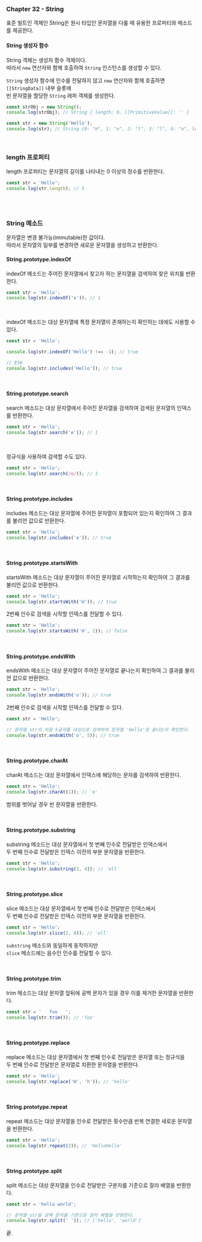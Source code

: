 ### Chapter 32 - String

표준 빌트인 객체인 String은 원시 타입인 문자열을 다룰 때 유용한 프로퍼티와 메소드를 제공한다.

#### String 생성자 함수
String 객체는 생성자 함수 객체이다.  
따라서 `new` 연산자와 함께 호출하여 `String` 인스턴스를 생성할 수 있다.

`String` 생성자 함수에 인수를 전달하지 않고 `new` 연산자와 함께 호출하면 `[[StringData]]` 내부 슬롯에  
빈 문자열을 할당한 `String` 래퍼 객체를 생성한다.

``` js
const strObj = new String();
console.log(strObj); // String { length: 0, [[PrimitiveValue]]: '' }

const str = new String('Hello');
console.log(str); // String {0: "H", 1: "e", 2: "l", 3: "l", 4: "o", length: 5, [[PrimitiveValue]]: "Hello"}
```

<br>

### length 프로퍼티

length 프로퍼티는 문자열의 길이를 나타내는 0 이상의 정수를 반환한다.

``` js
const str = 'Hello';
console.log(str.length); // 5
```

<br><br>

### String 메소드

문자열은 변경 불가능(immutable)한 값이다.  
따라서 문자열의 일부를 변경하면 새로운 문자열을 생성하고 반환한다.

#### String.prototype.indexOf

indexOf 메소드는 주어진 문자열에서 찾고자 하는 문자열을 검색하여 찾은 위치를 반환한다.  

``` js
const str = 'Hello';
console.log(str.indexOf('e')); // 1
```

<br>

indexOf 메소드는 대상 문자열에 특정 문자열이 존재하는지 확인하는 데에도 사용할 수 있다.

``` js
const str = 'Hello';

console.log(str.indexOf('Hello') !== -1); // true

// ES6
console.log(str.includes('Hello')); // true
```

<br>

#### String.prototype.search

search 메소드는 대상 문자열에서 주어진 문자열을 검색하여 검색된 문자열의 인덱스를 반환한다.  

``` js
const str = 'Hello';
console.log(str.search('e')); // 1
```

<br>

정규식을 사용하여 검색할 수도 있다.

``` js
const str = 'Hello';
console.log(str.search(/e/)); // 1
```

<br>

#### String.prototype.includes

includes 메소드는 대상 문자열에 주어진 문자열이 포함되어 있는지 확인하여 그 결과를 불리언 값으로 반환한다.  

``` js
const str = 'Hello';
console.log(str.includes('e')); // true
```

<br>

#### String.prototype.startsWith

startsWith 메소드는 대상 문자열이 주어진 문자열로 시작하는지 확인하여 그 결과를 불리언 값으로 반환한다.  

``` js
const str = 'Hello';
console.log(str.startsWith('H')); // true
```

2번째 인수로 검색을 시작할 인덱스를 전달할 수 있다.

``` js
const str = 'Hello';
console.log(str.startsWith('H', 1)); // false
```

<br>

#### String.prototype.endsWith

endsWith 메소드는 대상 문자열이 주어진 문자열로 끝나는지 확인하여 그 결과를 불리언 값으로 반환한다.  

``` js
const str = 'Hello';
console.log(str.endsWith('o')); // true
```

2번째 인수로 검색을 시작할 인덱스를 전달할 수 있다.

``` js
const str = 'Hello';

// 문자열 str의 처음 5글자를 대상으로 검색하여 문자열 'Hello'로 끝나는지 확인한다.
console.log(str.endsWith('o', 5)); // true
```


<br>

#### String.prototype.charAt

charAt 메소드는 대상 문자열에서 인덱스에 해당하는 문자를 검색하여 반환한다.  

``` js
const str = 'Hello';
console.log(str.charAt(1)); // 'e'
```

범위를 벗어날 경우 빈 문자열을 반환한다.

<br>

#### String.prototype.substring

substring 메소드는 대상 문자열에서 첫 번째 인수로 전달받은 인덱스에서  
두 번째 인수로 전달받은 인덱스 이전의 부분 문자열을 반환한다.  

``` js
const str = 'Hello';
console.log(str.substring(1, 4)); // 'ell'
```

<br>

#### String.prototype.slice

slice 메소드는 대상 문자열에서 첫 번째 인수로 전달받은 인덱스에서  
두 번째 인수로 전달받은 인덱스 이전의 부분 문자열을 반환한다.  

``` js
const str = 'Hello';
console.log(str.slice(1, 4)); // 'ell'
```

`substring` 메소드와 동일하게 동작하지만  
`slice` 메소드에는 음수인 인수를 전달할 수 있다.

<br>

#### String.prototype.trim

trim 메소드는 대상 문자열 앞뒤에 공백 문자가 있을 경우 이를 제거한 문자열을 반환한다.  

``` js
const str = '   foo   ';
console.log(str.trim()); // 'foo'
```

<br>

#### String.prototype.replace

replace 메소드는 대상 문자열에서 첫 번째 인수로 전달받은 문자열 또는 정규식을  
두 번째 인수로 전달받은 문자열로 치환한 문자열을 반환한다.  

``` js
const str = 'Hello';
console.log(str.replace('H', 'h')); // 'hello'
```

<br>

#### String.prototype.repeat

repeat 메소드는 대상 문자열을 인수로 전달받은 횟수만큼 반복 연결한 새로운 문자열을 반환한다.  

``` js
const str = 'Hello';
console.log(str.repeat(2)); // 'HelloHello'
```

<br>


#### String.prototype.split

split 메소드는 대상 문자열을 인수로 전달받은 구분자를 기준으로 잘라 배열을 반환한다.  

``` js
const str = 'hello world';

// 문자열 str을 공백 문자를 기준으로 잘라 배열을 반환한다.
console.log(str.split(' ')); // ['hello', 'world']
```



끝.